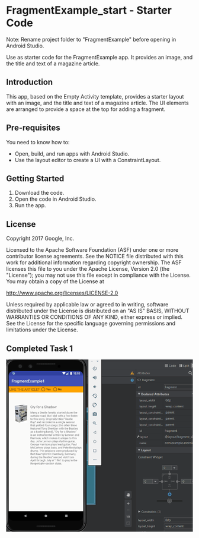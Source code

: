 FragmentExample_start - Starter Code
====================================

Note: Rename project folder to "FragmentExample" before opening
in Android Studio.

Use as starter code for the FragmentExample app. It provides
an image, and the title and text of a magazine article.

Introduction
------------

This app, based on the Empty Activity template, provides a starter
layout with an image, and the title and text of a magazine
article. The UI elements are arranged to provide a space at the
top for adding a fragment.

Pre-requisites
--------------

You need to know how to:
- Open, build, and run apps with Android Studio.
- Use the layout editor to create a UI with a ConstraintLayout.

Getting Started
---------------

1. Download the code.
2. Open the code in Android Studio.
3. Run the app.

License
-------

Copyright 2017 Google, Inc.

Licensed to the Apache Software Foundation (ASF) under one or more contributor
license agreements.  See the NOTICE file distributed with this work for
additional information regarding copyright ownership.  The ASF licenses this
file to you under the Apache License, Version 2.0 (the "License"); you may not
use this file except in compliance with the License.  You may obtain a copy of
the License at

  http://www.apache.org/licenses/LICENSE-2.0

Unless required by applicable law or agreed to in writing, software
distributed under the License is distributed on an "AS IS" BASIS, WITHOUT
WARRANTIES OR CONDITIONS OF ANY KIND, either express or implied.  See the
License for the specific language governing permissions and limitations under
the License.

## Completed Task 1
!['Completed Task 1'](./completed_task1.gif)